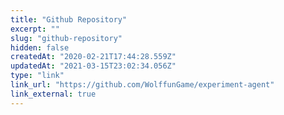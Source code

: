 ```yaml
---
title: "Github Repository"
excerpt: ""
slug: "github-repository"
hidden: false
createdAt: "2020-02-21T17:44:28.559Z"
updatedAt: "2021-03-15T23:02:34.056Z"
type: "link"
link_url: "https://github.com/WolffunGame/experiment-agent"
link_external: true
---
```

